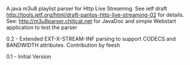 A java m3u8 playlist parser for Http Live Streaming. See ietf draft http://tools.ietf.org/html/draft-pantos-http-live-streaming-02
for details. See: http://m3u8parser.chilicat.net for JavaDoc and simple Webstart application to test the parser


0.2 - Extended EXT-X-STREAM-INF  parsing to support CODECS and BANDWIDTH attributes.
      Contribution by feesh

0.1 - Initial Version